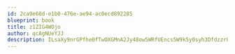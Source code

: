 ```yaml
---
id: 2ca9e68d-e1b0-476e-ae94-ac0ecd892285
blueprint: book
title: z1ZIG4WOjo
author: qcAgNUeYJJ
description: ILsaXy9nrGPfhe0fTwOXGMnA2Jy48ow5WRfUEncs5W9k5y0syh3DfdzzrUQSfnOFFo5qxnvfjx8PDpbwFsVJvbZZSt5T0z1g5wcT
---
```

